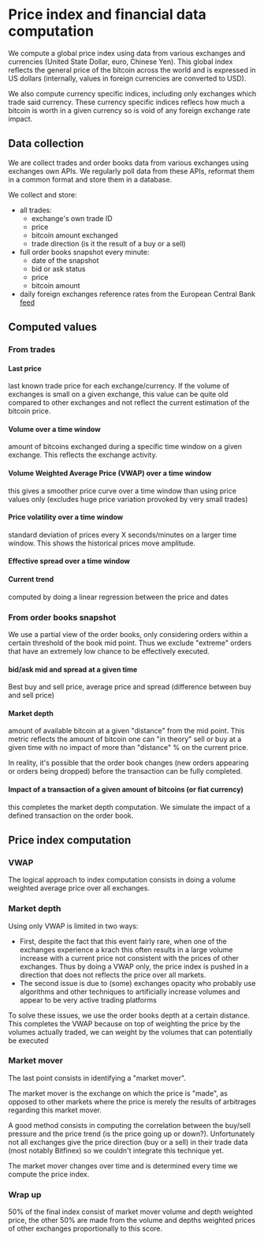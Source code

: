 # Price index and financial data computation

We compute a global price index using data from various exchanges and
currencies (United State Dollar, euro, Chinese Yen). This global index
reflects the general price of the bitcoin across the world and is
expressed in US dollars (internally, values in foreign currencies are
converted to USD).

We also compute currency specific indices, including only exchanges
which trade said currency. These currency specific indices reflecs how
much a bitcoin is worth in a given currency so is void of any foreign
exchange rate impact.

## Data collection

We are collect trades and order books data from various exchanges
using exchanges own APIs. We regularly poll data from these APIs,
reformat them in a common format and store them in a database.

We collect and store:

- all trades:
  - exchange's own trade ID
  - price
  - bitcoin amount exchanged
  - trade direction (is it the result of a buy or a sell)
- full order books snapshot every minute:
  - date of the snapshot
  - bid or ask status
  - price
  - bitcoin amount
- daily foreign exchanges reference rates from the European Central
  Bank
  [feed](https://www.ecb.europa.eu/stats/exchange/eurofxref/html/index.en.html)

## Computed values

### From trades

#### Last price

last known trade price for each exchange/currency. If the volume of
exchanges is small on a given exchange, this value can be quite old
compared to other exchanges and not reflect the current estimation of
the bitcoin price.

#### Volume over a time window

amount of bitcoins exchanged during a specific time window on a given
exchange. This reflects the exchange activity.

#### Volume Weighted Average Price (VWAP) over a time window

this gives a smoother price curve over a time window than using price
values only (excludes huge price variation provoked by very small
trades)

#### Price volatility over a time window

standard deviation of prices every X seconds/minutes on a larger time
window. This shows the historical prices move amplitude.

#### Effective spread over a time window

#### Current trend

computed by doing a linear regression between the price and dates

### From order books snapshot

We use a partial view of the order books, only considering orders
within a certain threshold of the book mid point. Thus we exclude
"extreme" orders that have an extremely low chance to be effectively
executed.

#### bid/ask mid and spread at a given time

Best buy and sell price, average price and spread (difference between
buy and sell price)

#### Market depth

amount of available bitcoin at a given "distance" from the mid
point. This metric reflects the amount of bitcoin one can "in theory"
sell or buy at a given time with no impact of more than "distance" %
on the current price.

In reality, it's possible that the order book changes (new orders
appearing or orders being dropped) before the transaction can be fully
completed.

#### Impact of a transaction of a given amount of bitcoins (or fiat currency)

this completes the market depth computation. We simulate the impact of
a defined transaction on the order book.

## Price index computation

### VWAP

The logical approach to index computation consists in doing a volume
weighted average price over all exchanges.

### Market depth

Using only VWAP is limited in two ways:

- First, despite the fact that this event fairly rare, when one of the
  exchanges experience a krach this often results in a large volume
  increase with a current price not consistent with the prices of
  other exchanges. Thus by doing a VWAP only, the price index is
  pushed in a direction that does not reflects the price over all
  markets.
- The second issue is due to (some) exchanges opacity who probably use
  algorithms and other techniques to artificially increase volumes and
  appear to be very active trading platforms

To solve these issues, we use the order books depth at a certain
distance. This completes the VWAP because on top of weighting the
price by the volumes actually traded, we can weight by the volumes
that can potentially be executed

### Market mover

The last point consists in identifying a "market mover".

The market mover is the exchange on which the price is "made", as
opposed to other markets where the price is merely the results of
arbitrages regarding this market mover.

A good method consists in computing the correlation between the
buy/sell pressure and the price trend (is the price going up or
down?). Unfortunately not all exchanges give the price direction (buy
or a sell) in their trade data (most notably Bitfinex) so we couldn't
integrate this technique yet.

The market mover changes over time and is determined every time we
compute the price index.

### Wrap up

50% of the final index consist of market mover volume and depth
weighted price, the other 50% are made from the volume and depths
weighted prices of other exchanges proportionally to this score.
